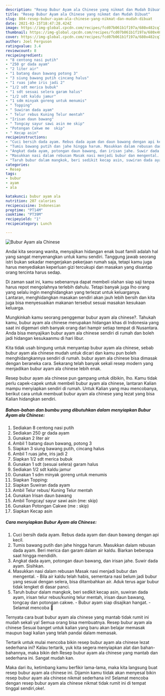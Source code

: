 ```yaml
---
description: "Resep Bubur Ayam ala Chinese yang nikmat dan Mudah Dibuat"
title: "Resep Bubur Ayam ala Chinese yang nikmat dan Mudah Dibuat"
slug: 804-resep-bubur-ayam-ala-chinese-yang-nikmat-dan-mudah-dibuat
date: 2021-03-15T18:47:28.424Z
image: https://img-global.cpcdn.com/recipes/fcd07b061b1f197a/680x482cq70/bubur-ayam-ala-chinese-foto-resep-utama.jpg
thumbnail: https://img-global.cpcdn.com/recipes/fcd07b061b1f197a/680x482cq70/bubur-ayam-ala-chinese-foto-resep-utama.jpg
cover: https://img-global.cpcdn.com/recipes/fcd07b061b1f197a/680x482cq70/bubur-ayam-ala-chinese-foto-resep-utama.jpg
author: Joel Ferguson
ratingvalue: 3.4
reviewcount: 8
recipeingredient:
- "8 centong nasi putih"
- "250 gr dada ayam"
- "2 liter air"
- "1 batang daun bawang potong 3"
- "3 siung bawang putih cincang halus"
- "1 ruas jahe iris jadi 2"
- "1/2 sdt merica bubuk"
- "1 sdt sesuai selera garam halus"
- "1/2 sdt kaldu jamur"
- "1 sdm minyak goreng untuk menumis"
- " Topping"
- " Suwiran dada ayam"
- " Telur rebus Kuning Telur mentah"
- "Irisan daun bawang"
- " Tongcay sayur sawi asin me skip"
- "Potongan Cakwe me  skip"
- " Kecap asin"
recipeinstructions:
- "Cuci bersih dada ayam. Rebus dada ayam dan daun bawang dengan api kecil."
- "Tumis bawang putih dan jahe hingga harum. Masukkan dalam rebusan dada ayam. Beri merica dan garam dalam air kaldu. Biarkan beberapa saat hingga mendidih."
- "Angkat dada ayam, potongan daun bawang, dan irisan jahe. Suwir dada ayam. Sisihkan."
- "Masukkan nasi dalam rebusan Masak nasi menjadi bubur dan mengental. Bila air kaldu telah habis, sementara nasi belum jadi bubur yang sesuai dengan selera, bisa ditambahkan air. Aduk terus agar bubur tidak lengket di dasar panci."
- "Taruh bubur dalam mangkok, beri sedikit kecap asin, suwiran dada ayam, irisan telur rebus/kuning telur mentah, irisan daun bawang, tongcay dan potongan cakwe. Bubur ayam siap disajikan hangat. Selamat mencoba 💐"
categories:
- Resep
tags:
- bubur
- ayam
- ala

katakunci: bubur ayam ala 
nutrition: 207 calories
recipecuisine: Indonesian
preptime: "PT14M"
cooktime: "PT39M"
recipeyield: "1"
recipecategory: Lunch

---
```



![Bubur Ayam ala Chinese](https://img-global.cpcdn.com/recipes/fcd07b061b1f197a/680x482cq70/bubur-ayam-ala-chinese-foto-resep-utama.jpg)

Andai kita seorang wanita, menyajikan hidangan enak buat famili adalah hal yang sangat menyenangkan untuk kamu sendiri. Tanggung jawab seorang istri bukan sekadar mengerjakan pekerjaan rumah saja, tetapi kamu juga harus menyediakan keperluan gizi tercukupi dan masakan yang disantap orang tercinta harus sedap.

Di zaman  saat ini, kamu sebenarnya dapat membeli olahan siap saji tanpa harus repot mengolahnya terlebih dahulu. Tetapi banyak juga lho orang yang selalu ingin menghidangkan yang terlezat untuk keluarganya. Lantaran, menghidangkan masakan sendiri akan jauh lebih bersih dan kita juga bisa menyesuaikan makanan tersebut sesuai masakan kesukaan keluarga. 



Mungkinkah kamu seorang penggemar bubur ayam ala chinese?. Tahukah kamu, bubur ayam ala chinese merupakan hidangan khas di Indonesia yang saat ini digemari oleh banyak orang dari hampir setiap tempat di Nusantara. Anda bisa menyajikan bubur ayam ala chinese sendiri di rumah dan boleh jadi hidangan kesukaanmu di hari libur.

Kita tidak usah bingung untuk menyantap bubur ayam ala chinese, sebab bubur ayam ala chinese mudah untuk dicari dan kamu pun boleh menghidangkannya sendiri di rumah. bubur ayam ala chinese bisa dimasak dengan beraneka cara. Sekarang telah banyak sekali resep modern yang menjadikan bubur ayam ala chinese lebih enak.

Resep bubur ayam ala chinese pun gampang untuk dibikin, lho. Kamu tidak perlu capek-capek untuk membeli bubur ayam ala chinese, lantaran Kalian mampu menyiapkan sendiri di rumah. Untuk Kalian yang mau mencobanya, berikut cara untuk membuat bubur ayam ala chinese yang lezat yang bisa Kalian hidangkan sendiri.

<!--inarticleads1-->

##### Bahan-bahan dan bumbu yang dibutuhkan dalam menyiapkan Bubur Ayam ala Chinese:

1. Sediakan 8 centong nasi putih
1. Sediakan 250 gr dada ayam
1. Gunakan 2 liter air
1. Ambil 1 batang daun bawang, potong 3
1. Siapkan 3 siung bawang putih, cincang halus
1. Ambil 1 ruas jahe, iris jadi 2
1. Siapkan 1/2 sdt merica bubuk
1. Gunakan 1 sdt (sesuai selera) garam halus
1. Sediakan 1/2 sdt kaldu jamur
1. Gunakan 1 sdm minyak goreng untuk menumis
1. Siapkan  Topping:
1. Siapkan  Suwiran dada ayam
1. Ambil  Telur rebus/ Kuning Telur mentah
1. Gunakan Irisan daun bawang
1. Ambil  Tongcay/ sayur sawi asin (me: skip)
1. Gunakan Potongan Cakwe (me : skip)
1. Siapkan  Kecap asin




<!--inarticleads2-->

##### Cara menyiapkan Bubur Ayam ala Chinese:

1. Cuci bersih dada ayam. Rebus dada ayam dan daun bawang dengan api kecil.
1. Tumis bawang putih dan jahe hingga harum. Masukkan dalam rebusan dada ayam. Beri merica dan garam dalam air kaldu. Biarkan beberapa saat hingga mendidih.
1. Angkat dada ayam, potongan daun bawang, dan irisan jahe. Suwir dada ayam. Sisihkan.
1. Masukkan nasi dalam rebusan Masak nasi menjadi bubur dan mengental. - Bila air kaldu telah habis, sementara nasi belum jadi bubur yang sesuai dengan selera, bisa ditambahkan air. Aduk terus agar bubur tidak lengket di dasar panci.
1. Taruh bubur dalam mangkok, beri sedikit kecap asin, suwiran dada ayam, irisan telur rebus/kuning telur mentah, irisan daun bawang, tongcay dan potongan cakwe. - Bubur ayam siap disajikan hangat. - Selamat mencoba 💐




Ternyata cara buat bubur ayam ala chinese yang mantab tidak rumit ini mudah sekali ya! Semua orang bisa membuatnya. Resep bubur ayam ala chinese Sesuai banget untuk kalian yang baru akan belajar memasak maupun bagi kalian yang telah pandai dalam memasak.

Tertarik untuk mulai mencoba bikin resep bubur ayam ala chinese lezat sederhana ini? Kalau tertarik, yuk kita segera menyiapkan alat dan bahan-bahannya, maka bikin deh Resep bubur ayam ala chinese yang mantab dan sederhana ini. Sangat mudah kan. 

Maka dari itu, ketimbang kamu berfikir lama-lama, maka kita langsung buat resep bubur ayam ala chinese ini. Dijamin kamu tiidak akan menyesal bikin resep bubur ayam ala chinese nikmat sederhana ini! Selamat mencoba dengan resep bubur ayam ala chinese nikmat tidak rumit ini di tempat tinggal sendiri,oke!.

